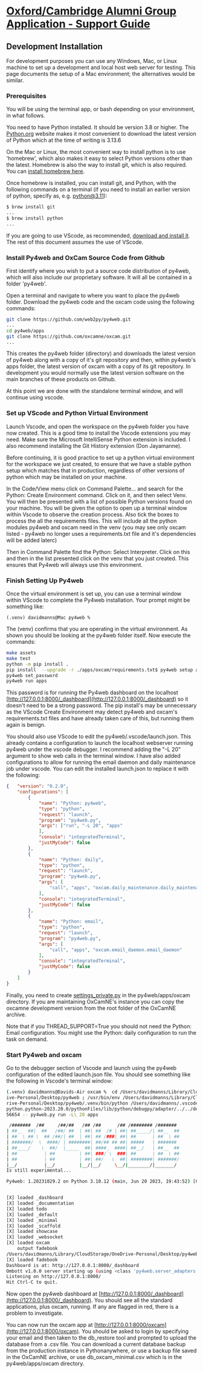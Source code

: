 # [Oxford/Cambridge Alumni Group Application - Support Guide](support.md)

## Development Installation

For development purposes you can use any Windows, Mac, or Linux machine to set up a development and local host web server for testing. This page documents the setup of a Mac environment; the alternatives would be similar.

### Prerequisites

You will be using the terminal app, or bash depending on your environment, in what follows.

You need to have Python installed. It should be version 3.8 or higher. The [Python.org](https://www.python.org/downloads/) website makes it most convenient to download the latest version of Python which at the time of writing is 3.13.6

On the Mac or Linux, the most convenient way to install python is to use 'homebrew', which also makes it easy to select Python versions other than the latest. Homebrew is also the way to install git, which is also required. You can [install homebrew here](https://brew.sh/).

Once homebrew is installed, you can install git, and Python, with the following commands on a terminal (if you need to install an earlier version of python, specify as, e.g. python@3.11):

```bash
$ brew install git
...
$ brew install python
...
```

If you are going to use VScode, as recommended, [download and install it](https://code.visualstudio.com/download). The rest of this document assumes the use of VScode.

### Install Py4web and OxCam Source Code from Github

First identify where you wish to put a source code distribution of py4web, which will also include our proprietary software. It will all be contained in a folder 'py4web'.

Open a terminal and navigate to where you want to place the py4web folder. Download the py4web code and the oxcam code using the following commands:

```bash
git clone https://github.com/web2py/py4web.git
...
cd py4web/apps
git clone https://github.com/oxcamne/oxcam.git
...
```

This creates the py4web folder (directory) and downloads the latest version of py4web along with a copy of it's git repository and then, within py4web's apps folder, the latest version of oxcam with a copy of its git repository. In development you would normally use the latest version software on the main branches of these products on Github.

At this point we are done with the standalone terminal window, and will continue using vscode.

### Set up VScode and Python Virtual Environment

Launch Vscode, and open the workspace on the py4web folder you have now created. This is a good time to install the Vscode extensions you may need. Make sure the Microsoft IntelliSense Python extension is included. I also recommend installing the Git History extension (Don Jayamanne).

Before continuing, it is good practice to set up a python virtual environment for the workspace we just created, to ensure that we have a stable python setup which matches that in production, regardless of other versions of python which may be installed on your machine.

In the Code/View menu click on Command Palette... and search for the Python: Create Environment command. Click on it, and then select Venv. You will then be presented with a list of possible Python versions found on your machine. You will be given the option to open up a terminal window within Vscode to observe the creation process. Also tick the boxes to process the all the requirements files. This will include all the python modules py4web and oxcam need in the venv (you may see only oxcam listed - py4web no longer uses a requirements.txt file and it's dependencies will be added laterc)

Then in Command Palette find the Python: Select Interpreter. Click on this and then in the list presented click on the venv that you just created. This ensures that Py4web will always use this environment.

### Finish Setting Up Py4web

Once the virtual environment is set up, you can use a terminal window within VScode to complete the Py4web installation. Your prompt might be something like:

```(.venv) davidmanns@Mac py4web %```

The (venv) confirms that you are operating in the virtual environment. As shown you should be looking at the py4web folder itself. Now execute the commands:

```bash
make assets
make test
python -m pip install .
pip install  --upgrade -r ./apps/oxcam/requirements.txt$ py4web setup apps
py4web set_password
py4web run apps
```

This password is for running the Py4web dashboard on the localhost [http://127.0.0.1:8000/_dashboard](http://127.0.0.1:8000/_dashboard) so it doesn't need to be a strong password. The pip install's may be unnecessary as the VScode Create Environment may detect py4web and oxcam's requirements.txt files and have already taken care of this, but running them again is benign.

You should also use VScode to edit the py4web/.vscode/launch.json. This already contains a configuration to launch the localhost webserver running py4web under the vscode debugger. I recommend adding the "-L 20" argument to show web calls in the terminal window. I have also added configurations to allow for running the email daemon and daily maintenance job under vscode. You can edit the installed launch.json to replace it with the following:

```json
{   "version": "0.2.0",
    "configurations": [
        {
            "name": "Python: py4web",
            "type": "python",
            "request": "launch",
            "program": "py4web.py",
            "args": ["run", "-L 20", "apps"
            ],
            "console": "integratedTerminal",
            "justMyCode": false
        },
        {
            "name": "Python: daily",
            "type": "python",
            "request": "launch",
            "program": "py4web.py",
            "args": [
                "call", "apps", "oxcam.daily_maintenance.daily_maintenance"
            ],
            "console": "integratedTerminal",
            "justMyCode": false
        },
        {
            "name": "Python: email",
            "type": "python",
            "request": "launch",
            "program": "py4web.py",
            "args": [
                "call", "apps", "oxcam.email_daemon.email_daemon"
            ],
            "console": "integratedTerminal",
            "justMyCode": false
        }
    ]
}
```

Finally, you need to create [settings_private.py](https://oxcamne.github.io/oxcam/install#configure-the-software-for-your-organization) in the py4web/apps/oxcam directory. If you are maintaining OxCamNE's instance you can copy the oxcamne development version from the root folder of the OxCamNE archive.

Note that if you THREAD_SUPPORT=True you should not need the Python: Email configuration. You might use the Python: daily configuration to run the task on demand.

### Start Py4web and oxcam

Go to the debugger section of Vscode and launch using the py4web configuration of the edited launch.json file. You should see something like the following in Vscode's terminal window:

```bash
(.venv) davidmanns@Davids-Air oxcam %  cd /Users/davidmanns/Library/CloudStorage/OneDr
ive-Personal/Desktop/py4web ; /usr/bin/env /Users/davidmanns/Library/CloudStorage/OneD
rive-Personal/Desktop/py4web/.venv/bin/python /Users/davidmanns/.vscode/extensions/ms-
python.python-2023.20.0/pythonFiles/lib/python/debugpy/adapter/../../debugpy/launcher 
56654 -- py4web.py run -L\ 20 apps 

 /#######  /##     /##/##   /## /##      /## /######## /####### 
| ##__  ##|  ##   /##/ ##  | ##| ##  /# | ##| ##_____/| ##__  ##
| ##  \ ## \  ## /##/| ##  | ##| ## /###| ##| ##      | ##  \ ##
| #######/  \  ####/ | ########| ##/## ## ##| #####   | ####### 
| ##____/    \  ##/  |_____  ##| ####_  ####| ##__/   | ##__  ##
| ##          | ##         | ##| ###/ \  ###| ##      | ##  \ ##
| ##          | ##         | ##| ##/   \  ##| ########| #######/
|__/          |__/         |__/|__/     \__/|________/|_______/
Is still experimental...

Py4web: 1.20231029.2 on Python 3.10.12 (main, Jun 20 2023, 19:43:52) [Clang 14.0.3 (clang-1403.0.22.14.1)]


[X] loaded _dashboard       
[X] loaded _documentation       
[X] loaded todo       
[X] loaded _default       
[X] loaded _minimal       
[X] loaded _scaffold       
[X] loaded showcase       
[X] loaded _websocket       
[X] loaded oxcam       
    output fadebook       
/Users/davidmanns/Library/CloudStorage/OneDrive-Personal/Desktop/py4web email_daemon running
[X] loaded fadebook       
Dashboard is at: http://127.0.0.1:8000/_dashboard
Ombott v1.0.0 server starting up (using <class 'py4web.server_adapters.rocketServer.<locals>.RocketServer'>(reloader=False, logging_level=20))...
Listening on http://127.0.0.1:8000/
Hit Ctrl-C to quit.
```

Now open the py4web dashboard at [http://127.0.0.1:8000/_dashboard](http://127.0.0.1:8000/_dashboard). You should see all the standard applications, plus oxcam, running. If any are flagged in red, there is a problem to investigate.

You can now run the oxcam app at [http://127.0.0.1:8000/oxcam](http://127.0.0.1:8000/oxcam). You should be asked to login by specifying your email and then taken to the db_restore tool and prompted to upload the database from a .csv file. You can download a current database backup from the production instance in Pythonanywhere, or use a backup file saved in the OxCamNE archive, or use db_oxcam_minimal.csv which is in the py4web/apps/oxcam directory.
